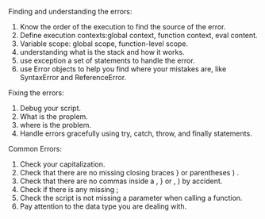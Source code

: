 Finding and understanding the errors:
1. Know the order of the execution to find the source of the error.
2. Define execution contexts:global context, function context, eval content.
3.  Variable scope: global scope, function-level scope.
4. understanding what is the stack and how it works.
5.  use exception  a set of statements to handle the error.
6.  use Error objects to help you find where your mistakes are, like SyntaxError and ReferenceError.




Fixing the errors:
 1. Debug your script.
 2.  What is the proplem.
 3.  where is the problem.
 4. Handle errors gracefully using try, catch, throw, and finally statements.

Common Errors:
1.  Check your capitalization.
2.  Check that there are no missing closing braces } or parentheses ) .
3. Check that there are no commas inside a , } or , ) by accident.
4. Check if there is any missing ;
5. Check the script is not missing a parameter when calling a function.
6. Pay attention to the data type you are dealing with.

